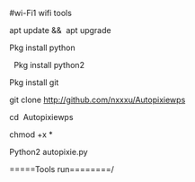 
#wi-Fi1
wifi tools

apt update &&  apt upgrade 


Pkg install python

 
Pkg install python2


Pkg install git


git clone http://github.com/nxxxu/Autopixiewps 


cd  Autopixiewps 


chmod +x *


Python2 autopixie.py


=====Tools run========/
